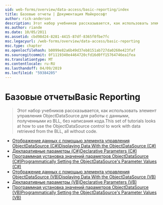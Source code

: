 ```yaml
---
uid: web-forms/overview/data-access/basic-reporting/index
title: Базовые отчеты | Документация Майкрософт
author: rick-anderson
description: Этот набор учебников рассказывается, как использовать элемент управления ObjectDataSource для работы с данными, полученными из BLL, без написания кода.
ms.author: riande
ms.date: 10/05/2011
ms.assetid: cbd98d24-8281-4415-87df-8365f0fbe7fc
msc.legacyurl: /web-forms/overview/data-access/basic-reporting
msc.type: chapter
ms.openlocfilehash: b0099e82a6b49d37eb8151ab727da0260e423faf
ms.sourcegitcommit: 0f1119340e4464720cfd16d0ff15764746ea1fea
ms.translationtype: MT
ms.contentlocale: ru-RU
ms.lasthandoff: 04/09/2019
ms.locfileid: "59384205"
---
```

# <a name="basic-reporting"></a><span data-ttu-id="1b5a5-103">Базовые отчеты</span><span class="sxs-lookup"><span data-stu-id="1b5a5-103">Basic Reporting</span></span>

> <span data-ttu-id="1b5a5-104">Этот набор учебников рассказывается, как использовать элемент управления ObjectDataSource для работы с данными, полученными из BLL, без написания кода.</span><span class="sxs-lookup"><span data-stu-id="1b5a5-104">This set of tutorials looks at how to use the ObjectDataSource control to work with data retrieved from the BLL, all without code.</span></span>


- [<span data-ttu-id="1b5a5-105">Отображение данных с помощью элемента управления ObjectDataSource (C#)</span><span class="sxs-lookup"><span data-stu-id="1b5a5-105">Displaying Data With the ObjectDataSource (C#)</span></span>](displaying-data-with-the-objectdatasource-cs.md)
- [<span data-ttu-id="1b5a5-106">Декларативные параметры (C#)</span><span class="sxs-lookup"><span data-stu-id="1b5a5-106">Declarative Parameters (C#)</span></span>](declarative-parameters-cs.md)
- [<span data-ttu-id="1b5a5-107">Программная установка значений параметров ObjectDataSource (C#)</span><span class="sxs-lookup"><span data-stu-id="1b5a5-107">Programmatically Setting the ObjectDataSource's Parameter Values (C#)</span></span>](programmatically-setting-the-objectdatasource-s-parameter-values-cs.md)
- [<span data-ttu-id="1b5a5-108">Отображение данных с помощью элемента управления ObjectDataSource (VB)</span><span class="sxs-lookup"><span data-stu-id="1b5a5-108">Displaying Data With the ObjectDataSource (VB)</span></span>](displaying-data-with-the-objectdatasource-vb.md)
- [<span data-ttu-id="1b5a5-109">Декларативные параметры (VB)</span><span class="sxs-lookup"><span data-stu-id="1b5a5-109">Declarative Parameters (VB)</span></span>](declarative-parameters-vb.md)
- [<span data-ttu-id="1b5a5-110">Программная установка значений параметров ObjectDataSource (VB)</span><span class="sxs-lookup"><span data-stu-id="1b5a5-110">Programmatically Setting the ObjectDataSource's Parameter Values (VB)</span></span>](programmatically-setting-the-objectdatasource-s-parameter-values-vb.md)
